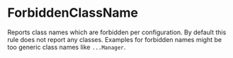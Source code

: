 # ForbiddenClassName

Reports class names which are forbidden per configuration.
By default this rule does not report any classes.
Examples for forbidden names might be too generic class names like `...Manager`.

